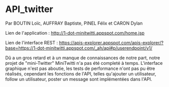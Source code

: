 # API_twitter
Par BOUTIN Loïc, AUFFRAY Baptiste, PINEL Félix et CARON Dylan

Lien de l'application : http://1-dot-minitwitti.appspot.com/home.jsp

Lien de l'interface REST : https://apis-explorer.appspot.com/apis-explorer/?base=https://1-dot-minitwitti.appspot.com/_ah/api#p/userendpoint/v1/

Dû a un gros retard et à un manque de connaissances de notre part, notre projet de "mini-Twitter" MiniTwitti n'a pas été completé à temps. L'interface graphique n'est pas aboutie, les tests de performance n'ont pas pu être réalisés, cependant les fonctions de l'API, telles qu'ajouter un utilisateur, follow un utilisateur, poster un message sont implémentées dans l'API.
